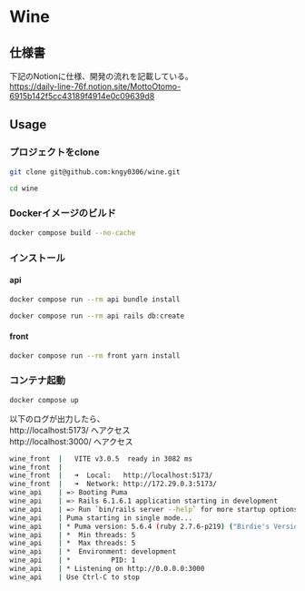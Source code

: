 # Wine

## 仕様書
下記のNotionに仕様、開発の流れを記載している。<br>
https://daily-line-76f.notion.site/MottoOtomo-6915b142f5cc43189f4914e0c09639d8

## Usage

### プロジェクトをclone

```sh
git clone git@github.com:kngy0306/wine.git
```

```sh
cd wine
```

### Dockerイメージのビルド

```sh
docker compose build --no-cache
```

### インストール

#### api

```sh
docker compose run --rm api bundle install
```

```sh
docker compose run --rm api rails db:create
```

#### front

```sh
docker compose run --rm front yarn install
```

### コンテナ起動

```sh
docker compose up
```

以下のログが出力したら、<br>
http://localhost:5173/ へアクセス<br>
http://localhost:3000/ へアクセス

```sh
wine_front  |   VITE v3.0.5  ready in 3082 ms
wine_front  |
wine_front  |   ➜  Local:   http://localhost:5173/
wine_front  |   ➜  Network: http://172.29.0.3:5173/
wine_api    | => Booting Puma
wine_api    | => Rails 6.1.6.1 application starting in development
wine_api    | => Run `bin/rails server --help` for more startup options
wine_api    | Puma starting in single mode...
wine_api    | * Puma version: 5.6.4 (ruby 2.7.6-p219) ("Birdie's Version")
wine_api    | *  Min threads: 5
wine_api    | *  Max threads: 5
wine_api    | *  Environment: development
wine_api    | *          PID: 1
wine_api    | * Listening on http://0.0.0.0:3000
wine_api    | Use Ctrl-C to stop
```
